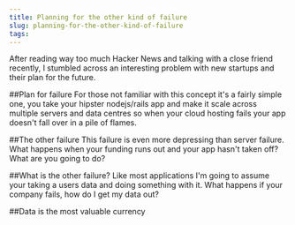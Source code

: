 ```yaml
---
title: Planning for the other kind of failure
slug: planning-for-the-other-kind-of-failure
tags:
---
```

After reading way too much Hacker News and talking with a close friend recently, I stumbled across an interesting problem with new startups and their plan for the future.

##Plan for failure
For those not familiar with this concept it's a fairly simple one, you take your hipster nodejs/rails app and make it scale across multiple servers and data centres so when your cloud hosting fails your app doesn't fall over in a pile of flames.

##The other failure
This failure is even more depressing than server failure. What happens when your funding runs out and your app hasn't taken off? What are you going to do?

##What is the other failure?
Like most applications I'm going to assume your taking a users data and doing something with it. What happens if your company fails, how do I get my data out?

##Data is the most valuable currency

